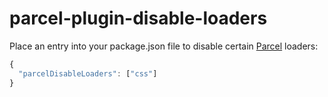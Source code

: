 # parcel-plugin-disable-loaders

Place an entry into your package.json file to disable certain [Parcel](https://parceljs.org/) loaders:

```js
{
  "parcelDisableLoaders": ["css"]
}
```
